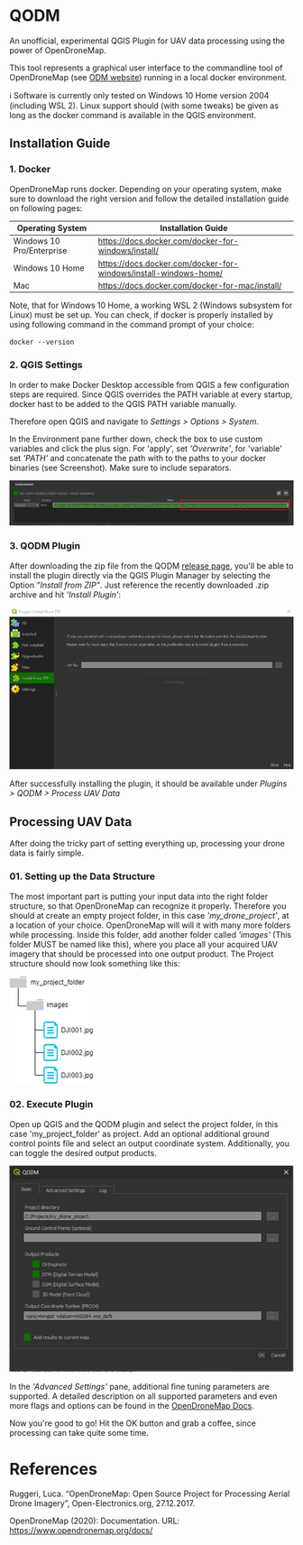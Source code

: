 # QODM
An unofficial, experimental QGIS Plugin for UAV data processing using the power of OpenDroneMap.

This tool represents a graphical user interface to the commandline tool of OpenDroneMap (see [ODM website](https://www.opendronemap.org/odm/)) running in a local docker environment.

:information_source: Software is currently only tested on Windows 10 Home version 2004 (including WSL 2). Linux support should (with some tweaks) be given as long as the docker command is available in the QGIS environment.

## Installation Guide

### 1. Docker

OpenDroneMap runs docker. Depending on your operating system, make sure to download the right version and follow the detailed installation guide on following pages:

| Operating System          | Installation Guide                                               |
| ------------------------- | ---------------------------------------------------------------- |
| Windows 10 Pro/Enterprise | https://docs.docker.com/docker-for-windows/install/              |
| Windows 10 Home           | https://docs.docker.com/docker-for-windows/install-windows-home/ |
| Mac                       | https://docs.docker.com/docker-for-mac/install/                  |

Note, that for Windows 10 Home, a working WSL 2 (Windows subsystem for Linux) must be set up.
You can check, if docker is properly installed by using following command in the command prompt of your choice:

```
docker --version
```

### 2. QGIS Settings

In order to make Docker Desktop accessible from QGIS a few configuration steps are required.
Since QGIS overrides the PATH variable at every startup, docker hast to be added to the QGIS PATH variable manually.

Therefore open QGIS and navigate to *Settings > Options > System*.

In the Environment pane further down, check the box to use custom variables and click the plus sign.
For 'apply', set *'Overwrite'*, for 'variable' set *'PATH'* and concatenate the path with to the paths to your docker binaries (see Screenshot). Make sure to include separators.

![QGIS Settings](img/qgis_path.png)

### 3. QODM Plugin

After downloading the zip file from the QODM [release page](https://github.com/SandroGroth/QODM/releases), you'll be able to install the plugin directly via the QGIS Plugin Manager by selecting the Option *"Install from ZIP"*. Just reference the recently downloaded .zip archive and hit *'Install Plugin'*:

![Plugin Manager](img/install_zip.PNG)

After successfully installing the plugin, it should be available under *Plugins > QODM > Process UAV Data*


## Processing UAV Data

After doing the tricky part of setting everything up, processing your drone data is fairly simple. 

### 01. Setting up the Data Structure

The most important part is putting your input data into the right folder structure, so that OpenDroneMap can recognize it properly.
Therefore you should at create an empty project folder, in this case *'my_drone_project'*, at a location of your choice. OpenDroneMap will will it with many more folders while processing. Inside this folder, add another folder called *'images'* (This folder MUST be named like this), where you place all your acquired UAV imagery that should be processed into one output product. The Project structure should now look something like this:

![File Structure](img/file_structure.png)

### 02. Execute Plugin

Open up QGIS and the QODM plugin and select the project folder, in this case 'my_project_folder' as project. Add an optional additional ground control points file and select an output coordinate system. Additionally, you can toggle the desired output products.

![Plugin Run](img/run.png)

In the *'Advanced Settings'* pane, additional fine tuning parameters are supported. A detailed description on all supported parameters and even more flags and options can be found in the [OpenDroneMap Docs](https://docs.opendronemap.org/arguments.html).

Now you're good to go! Hit the OK button and grab a coffee, since processing can take quite some time.

# References

Ruggeri, Luca. “OpenDroneMap: Open Source Project for Processing Aerial Drone Imagery”, Open-Electronics.org, 27.12.2017.

OpenDroneMap (2020): Documentation. URL: https://www.opendronemap.org/docs/
